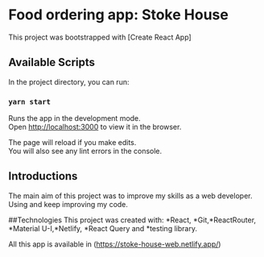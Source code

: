 # Food ordering app: Stoke House 
This project was bootstrapped with [Create React App]

## Available Scripts

In the project directory, you can run:

### `yarn start`

Runs the app in the development mode.\
Open [http://localhost:3000](http://localhost:3000) to view it in the browser.

The page will reload if you make edits.\
You will also see any lint errors in the console.


## Introductions

The main aim of this project was to improve my skills as a web developer. Using and keep improving my code.

##Technologies
 This project was created with: *React, *Git,*ReactRouter, *Material U-I,*Netlify,  *React Query and *testing library.

All this app is available in (https://stoke-house-web.netlify.app/)
